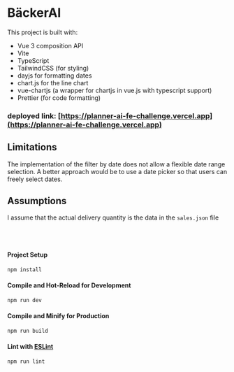 # BäckerAI

This project is built with:

- Vue 3 composition API
- Vite
- TypeScript
- TailwindCSS (for styling)
- dayjs for formatting dates
- chart.js for the line chart
- vue-chartjs (a wrapper for chartjs in vue.js with typescript support)
- Prettier (for code formatting)

### deployed link: [https://planner-ai-fe-challenge.vercel.app](https://planner-ai-fe-challenge.vercel.app)



## Limitations

The implementation of the filter by date does not allow a flexible date range selection. A better approach would be to use a date picker so that users can freely select dates.

## Assumptions

I assume that the actual delivery quantity is the data in the `sales.json` file

<br/>
<br/>

#### Project Setup

```sh
npm install
```

#### Compile and Hot-Reload for Development

```sh
npm run dev
```

#### Compile and Minify for Production

```sh
npm run build
```

#### Lint with [ESLint](https://eslint.org/)

```sh
npm run lint
```
